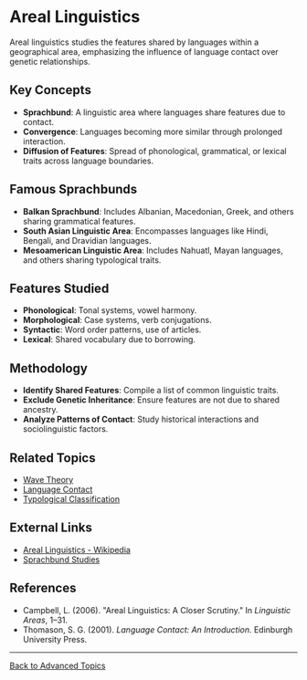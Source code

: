 # Areal Linguistics

Areal linguistics studies the features shared by languages within a geographical area, emphasizing the influence of language contact over genetic relationships.

## Key Concepts

- **Sprachbund**: A linguistic area where languages share features due to contact.
- **Convergence**: Languages becoming more similar through prolonged interaction.
- **Diffusion of Features**: Spread of phonological, grammatical, or lexical traits across language boundaries.

## Famous Sprachbunds

- **Balkan Sprachbund**: Includes Albanian, Macedonian, Greek, and others sharing grammatical features.
- **South Asian Linguistic Area**: Encompasses languages like Hindi, Bengali, and Dravidian languages.
- **Mesoamerican Linguistic Area**: Includes Nahuatl, Mayan languages, and others sharing typological traits.

## Features Studied

- **Phonological**: Tonal systems, vowel harmony.
- **Morphological**: Case systems, verb conjugations.
- **Syntactic**: Word order patterns, use of articles.
- **Lexical**: Shared vocabulary due to borrowing.

## Methodology

- **Identify Shared Features**: Compile a list of common linguistic traits.
- **Exclude Genetic Inheritance**: Ensure features are not due to shared ancestry.
- **Analyze Patterns of Contact**: Study historical interactions and sociolinguistic factors.



## Related Topics

- [Wave Theory](Wave-Theory.md)
- [Language Contact](../Language-Contact.md)
- [Typological Classification](Typological-Classification.md)

## External Links

- [Areal Linguistics - Wikipedia](https://en.wikipedia.org/wiki/Areal_linguistics)
- [Sprachbund Studies](https://glottopedia.org/wiki/Sprachbund)

## References

- Campbell, L. (2006). "Areal Linguistics: A Closer Scrutiny." In *Linguistic Areas*, 1–31.
- Thomason, S. G. (2001). *Language Contact: An Introduction*. Edinburgh University Press.

---

[Back to Advanced Topics](README.md)
